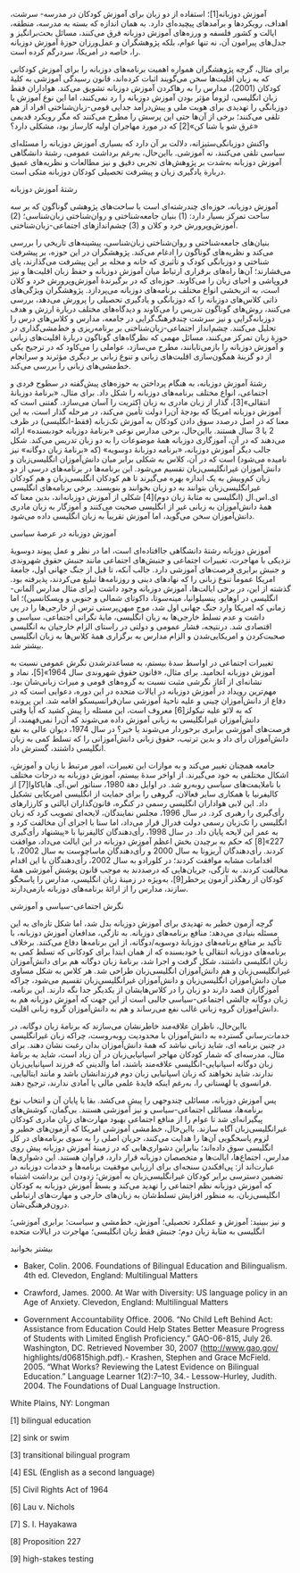   آموزش دوزبانه[1]؛ استفاده از دو زبان برای آموزش کودکان در مدرسه- سرشت، اهداف، رویکردها و برآمدهای پیچیده‌ای دارد. به همان اندازه که بسته به مدرسه، منطقه، ایالت و کشور فلسفه و ورزه‌های آموزش دوزبانه فرق می‌کنند، مسائل بحث‌برانگیز و جدل‌های پیرامون آن، نه تنها عوام، بلکه پژوهشگران و عمل‌ورزان حوزۀ آموزش دوزبانه را، خاصه در امریکا، سردرگم کرده است.

برای مثال، گرچه پژوهشگران همواره اهمیت برنامه‌های دوزبانه را برای آموزش کودکانی که به زبان اقلیت‌ها سخن می‌گویند اثبات کرده‌اند، قانون رسیدگی آموزشی به کلیۀ کودکان (2001)، مدارس را به رهاکردن آموزش دوزبانه تشویق می‌کند. هواداران فقط زبان‌ انگلیسی، لزوماً مؤثر بودن آموزش دوزبانه را رد نمی‌کنند، اما این نوع آموزش یا دوزبانگی را تهدیدی برای هویت ملی و پیش‌درآمد جدایی قومی-زبان‌شناختی افراد از هم تلقی می‌کنند؛ برخی از آن‌ها حتی این پرسش را مطرح می‌کنند که مگر رویکرد قدیمی «غرق شو یا شنا کن»[2] که در مورد مهاجران اولیه کارساز بود، مشکلی دارد؟

 واکنش دوزبانگی‌ستیزانه، دلالت بر آن دارد که بسیاری آموزش دوزبانه را مسئله‌ای سیاسی تلقی می‌کنند، نه آموزشی. بااین‌حال، به‌رغم برداشت عمومی، رشتۀ دانشگاهی آموزش دوزبانه به‌شدت بر پژوهش‌های تجربی دقیق و نیز مطالعات و نظریه‌های عمیق دربارة یادگیری زبان و پیشرفت تحصیلی کودکان دوزبانه متکی است.

رشتۀ آموزش دوزبانه

آموزش دوزبانه، حوزه‌ای چندرشته‌ای است با ساحت‌های پژوهشی گوناگون که بر سه ساحت تمرکز بسیار دارد: (1) بنیان جامعه‌شناختی و روان‌شناختی زبان‌شناسی؛ (2) آموزش‌وپرورش خرد و کلان و (3) چشم‌اندازهای اجتماعی-زبان‌شناختی.

بنیان‌های جامعه‌شناختی و روان‌شناختی زبان‌شناسی، پیشینه‌های تاریخی را بررسی می‌کند و نظریه‌های گوناگون را ادغام می‌کند. پژوهشگران در این حوزه، بر پیشرفت شناختی و دوزبانگی کودک و تأثیری که خانه و محله بر این پیشرفت می‌گذارند، پای می‌فشارند؛ آن‌ها راه‌های برقراری ارتباط میان آموزش دوزبانه و حفظ زبان اقلیت‌ها و نیز فروپاشی و احیای زبان را می‌کاوند. حوزه‌ای که در برگیرندۀ آموزش‌وپرورش خرد و کلان است، به اثربخشی انواع مختلف برنامه‌های دوزبانه می‌پردازد. پژوهشگران ویژگی‌های ذاتی کلاس‌های دوزبانه را که دوزبانگی و یادگیری تحصیلی را پرورش می‌دهد، بررسی می‌کنند، روش‌های گوناگون تدریس را می‌کاوند و دیدگاه‌های مختلف دربارة ارزش و هدف دوزبانه‌گرایی و نیز سرشت چندفرهنگ‌گرایی در جامعه، مدارس و کلاس‌های درس را تحلیل می‌کنند. چشم‌انداز اجتماعی-زبان‌شناختی بر برنامه‌ریزی و خط‌مشی‌گذاری در حوزۀ زبان تمرکز می‌کنند، مسائل مهمی که نظرگاه‌های گوناگون دربارۀ اقلیت‌های زبانی و آموزش دوزبانه را بازمی‌تابانند، مطرح می‌سازد، عواملی را می‌کاود که در ترجیح یکی از دو گزینۀ همگون‌سازی اقلیت‌های زبانی و تنوع زبانی بر دیگری مؤثرند و سرانجام خط‌مشی‌های زبانی را بررسی می‌کند.

 رشتۀ آموزش دوزبانه، به هنگام پرداختن به حوزه‌های پیش‌گفته در سطوح فردی و اجتماعی، انواع مختلف برنامه‌های دوزبانه را شکل داد. برای مثال، «برنامۀ دوزبانۀ انتقالی»[3]، گذار از زبان مادری به زبان اکثریت را آسان می‌سازد. گفتنی است که آموزش دوزبانه امریکا که بودجۀ آن‌را دولت تأمین می‌کند، در مرحله گذار است، به این معنا که در اصل درصدد سوق دادن کودکان به آموزش تک‌زبانه (فقط-انگلیسی) در ظرف 2 یا 3 سال هستند. بااین‌حال، برخی مدارس نوعی «برنامۀ دوزبانه خودبسنده» ارائه می‌دهند که در آن، آموزگاری دوزبانه همۀ موضوعات را به دو زبان تدریس می‌کند. شکل جالب دیگر آموزش دوزبانه، «برنامه دوزبانۀ دوسویه» (که «برنامۀ زبان دوگانه» نیز نامیده می‌شود) است که در آن، کلاس به شکلی برابر میان دانش‌آموزان انگلیسی‌زبان و دانش‌آموزان غیرانگلیسی‌زبان تقسیم می‌شود. این برنامه‌ها در برنامه‌های درسی از دو زبان کم‌وبیش به یک اندازه بهره می‌گیرند تا هم کودکان انگلیسی‌زبان و هم کودکان غیرانگلیسی‌زبان بتوانند به دو زبان بخوانند و بنویسند. برخی برنامه‌های انگلیسی ای.اس.ال (انگلیسی به مثابۀ زبان دوم)[4] شکلی از آموزش دوزبانه‌اند، بدین معنا که همۀ دانش‌آموزان به زبانی غیر از انگلیسی صحبت می‌کنند و آموزگار به زبان مادری دانش‌آموزان سخن می‌گوید، اما آموزش تقریباً به زبان انگلیسی داده می‌شود.

 آموزش دوزبانه در عرصۀ سیاسی

آموزش دوزبانه رشتۀ دانشگاهی جاافتاده‌ای است، اما در نظر و عمل پیوند دوسویۀ نزدیکی با مهاجرت، تغییرات اجتماعی و جنبش‌های اجتماعی مانند جنبش حقوق شهروندی و جنبش برابری فرصت‌های آموزشی دارد. جالب آنکه، تا قبل از جنگ جهانی اول، جامعۀ امریکا عموماً تنوع زبانی را که نهادهای دینی و روزنامه‌ها تبلیغ می‌کردند، پذیرفته بود. گذشته از این، در برخی ایالت‌ها، آموزش دوزبانه وجود داشت (برای مثال مدارس آلمانی-انگلیسی در اوهایو، پنسیلوانیا، مینه‌سوتا، داکوتای شمالی و جنوبی و ویسکانسین)؛ اما زمانی که امریکا وارد جنگ جهانی اول شد، موج میهن‌پرستی ترس از خارجی‌ها را در پی داشت و عدم تسلط خارجی‌ها به زبان انگلیسی، مایۀ نگرانی اجتماعی، سیاسی و اقتصادی شد. درنتیجه، فشار عمومی و دولتی در راستای الزام خارجیان به انگلیسی صحبت‌کردن و امریکایی‌شدن و الزام مدارس به برگزاری همۀ کلاس‌ها به زبان انگلیسی بیشتر شد.

 تغییرات اجتماعی در اواسط سدۀ بیستم، به مساعدترشدن نگرش عمومی نسبت به آموزش دوزبانه انجامید. برای مثال، «قانون حقوق شهروندی سال 1964»[5]، نماد و نشانه‌ای از آغاز نگرشی مثبت نسبت به گروه‌های قومی و میراث زبانی‌شان بود. مهم‌ترین رویداد در آموزش دوزبانه در ایالات متحده در این دوره، دعوایی است که در دفاع از دانش‌آموزان چینی و علیه ناحیۀ آموزشی سان‌فرانسیسکو اقامه شد. این پرونده که به لائو علیه نیکولز[6] معروف است، این مسئله را پیش کشید که آیا وقتی دانش‌آموزان غیرانگلیسی به زبانی آموزش داده می‌شوند که آن‌را نمی‌فهمند، از فرصت‌های آموزشی برابری برخوردار می‌شوند یا خیر؟ در سال 1974، دیوان عالی به نفع دانش‌آموزان رأی داد و بدین ترتیب، حقوق زبانی دانش‌آموزانی را که تسلط کمی به زبان انگلیسی داشتند، گسترش داد.

 جامعه همچنان تغییر می‌کند و به موازات این تغییرات، امور مرتبط با زبان و آموزش، اشکال مختلفی به خود می‌گیرند. از اواخر سدۀ بیستم، آموزش دوزبانه به درجات مختلف با ناملایمت‌های سیاسی روبه‌رو شد. در اوایل دهة 1980، سناتور اس.آی. هایاکاوا[7] از کالیفرنیا با همکاری سایر فعالان، گروهی را برای حمایت از انگلیسی امریکایی تشکیل داد. این لابی هواداران انگلیسی رسمی در کنگره، قانون‌گذاران ایالتی و کارزارهای رأی‌گیری را رهبری کرد. در سال 1996، مجلس نمایندگان، لایحه‌ای تصویب کرد که زبان انگلیسی را تک‌زبان رسمی دولت فدرال قرار می‌داد، اما سنا با اجرای آن مخالفت کرد و به عمر این لایحه پایان داد. در سال 1998، رأی‌دهندگان کالیفرنیا با «پیشنهاد رأی‌گیری 227»[8] که حکم به برچیدن بخش اعظم آموزش دوزبانه در این ایالت می‌داد، موافقت کردند. رأی‌دهندگان آریزونا به سال 2000 و رأی‌دهندگان ماساچوست به سال 2002، با اقدامات مشابه موافقت کردند؛ در کلورادو به سال 2002، رأی‌دهندگان با این اقدام مخالفت کردند. به تازگی، جریان‌هایی که درصددند به موجب قانون پوشش آموزشی همۀ کودکان از رهگذر آزمون پرخطر[9]، به‌ویژه در زمینۀ زبان انگلیسی، مدارس را پاسخگو سازند، مدارس را از ارائۀ برنامه‌های دوزبانه بازمی‌دارند.

نگرش اجتماعی-سیاسی و آموزشی

گرچه آزمون خطیر به تهدیدی برای آموزش دوزبانه بدل شد، اما شکل تازه‌ای به این مسئله بنیادی می‌دهد: منافع برنامه‌های دوزبانه. به تازگی، مدافعان آموزش دوزبانه، با تأکید بر منافع برنامه‌های دوزبانۀ دوسویه/دوگانه، از این برنامه‌ها دفاع می‌کنند. برخلاف برنامه‌های دوزبانه انتقالی یا خودبسنده که از همان ابتدا برای کودکانی که تسلط کمی به زبان انگلیسی داشتند، شکل گرفت و اجرا شد، برنامۀ زبان دوگانه هم برای دانش‌آموزان غیرانگلیسی‌زبان و هم دانش‌آموزان انگلیسی‌زبان طراحی شد. هر کلاس به شکل مساوی میان دانش‌آموزان انگلیسی‌زبان و دانش‌آموزان غیرانگلیسی‌زبان تقسیم می‌شود، چراکه آموزگاران قصد دارند دو زبان را در کلاس‌هایشان از یکدیگر جدا نگه دارند. این برنامه، زبان دوگانه چالشی اجتماعی-سیاسی جالبی است از این جهت که آموزش دوزبانه هم به دانش‌آموزان گروه زبانی غالب نفع می‌رساند و هم به دانش‌آموزان گروه زبانی اقلیت.

بااین‌حال، ناظران علاقه‌مند خاطرنشان می‌سازند که برنامۀ زبان دوگانه، در خدمات‌رسانی گسترده به دانش‌آموزان با محدودیت روبه‌روست، چراکه زبان غیرانگلیسی در چنین برنامه ای، شاید زبانی نباشد که همۀ دانش‌آموزان بدان رغبت نشان دهند. برای مثال، مدرسه‌ای که شمار کودکان مهاجر اسپانیایی‌زبان در آن زیاد است، شاید به برنامۀ زبان دوگانه اسپانیایی-انگلیسی علاقه‌مند باشند، اما والدینی که فرزند اسپانیایی‌زبان ندارند، شاید نخواهند که زبان اسپانیایی زبان دوم فرزندانشان باشد و مانند ایتالیایی، فرانسوی یا لهستانی را، به‌رغم اینکه فایدۀ علمی مالی یا آمادی ندارند، ترجیح دهند.

پس آموزش دوزبانه، مسائلی چندوجهی را پیش می‌کشد. بقا یا پایان آن و انتخاب نوع برنامه‌ها، مسائلی اجتماعی-سیاسی و نیز آموزشی هستند. بی‌گمان، کوشش‌های پیگیرانه‌ای شد تا عوام را از منافع اجتماعی بهبود مهارت‌های زبان مادری کودکان غیرانگلیسی‌زبان آگاه سازند. بااین‌حال، خط‌مشی آموزشی امریکا که آزمون‌های خطیر و لزوم پاسخگویی آن‌ها را هدایت می‌کنند، جریان اصلی را به سوی برنامه‌های در کل انگلیسی سوق داده‌اند؛ بنابراین دشواری‌هایی که در زمینۀ آموزش دوزبانه پیش روی مدارس، اجتماع‌ها، ایالت‌ها و متخصصان دوزبانه قرار دارد، فراوان هستند. این دشواری‌ها عبارت‌اند از: پی‌افکندن سنجه‌ای برای ارزیابی موفقیت برنامه‌ها و خدمات دوزبانه در تضمین دسترسی برابر کودکان غیرانگلیسی‌زبان به آموزش؛ زدودن این برداشت اشتباه که آموزش دوزبانه نظم اجتماعی را تهدید می‌کند و بسط آموزش دوزبانه به کودکان انگلیسی‌زبان، به منظور افزایش تسلط‌شان به زبان‌های خارجی و مهارت‌های ارتباطی درون‌فرهنگی‌شان.

و نیز ببینید: آموزش و عملکرد تحصیلی؛ آموزش، خط‌مشی و سیاست؛ برابری آموزشی؛ انگلیسی به مثابۀ زبان دوم؛ جنبش فقط زبان انگلیسی؛ مهاجرت در ایالات متحده

بیشتر بخوانید

- Baker, Colin. 2006. Foundations of Bilingual Education and Bilingualism. 4th ed. Clevedon, England: Multilingual Matters

- Crawford, James. 2000. At War with Diversity: US language policy in an Age of Anxiety. Clevedon, England: Multilingual Matters

 - Government Accountability Office. 2006. “No Child Left Behind Act: Assistance from Education Could Help States Better Measure Progress of Students with Limited English Proficiency.” GAO-06-815, July 26. Washington, DC. Retrieved November 30, 2007 (http://www.gao.gov/ highlights/d06815high.pdf).- Krashen, Stephen and Grace McField. 2005. “What Works? Reviewing the Latest Evidence on Bilingual Education.” Language Learner 1(2):7–10, 34.- Lessow-Hurley, Judith. 2004. The Foundations of Dual Language Instruction.

White Plains, NY: Longman

[1] bilingual education

[2] sink or swim

[3] transitional bilingual program

 [4] ESL (English as a second language)

[5] Civil Rights Act of 1964

[6] Lau v. Nichols

[7] S. I. Hayakawa 

[8] Proposition 227

[9] high-stakes testing

 

 

  


 